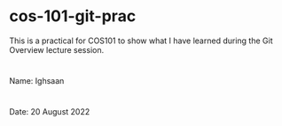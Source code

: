 # cos-101-git-prac
This is a practical for COS101 to show what I have learned during the Git Overview lecture session.
#
Name: Ighsaan
#
Date: 20 August 2022